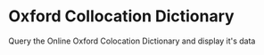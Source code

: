 # Oxford Collocation Dictionary

Query the Online Oxford Colocation Dictionary and display it's data